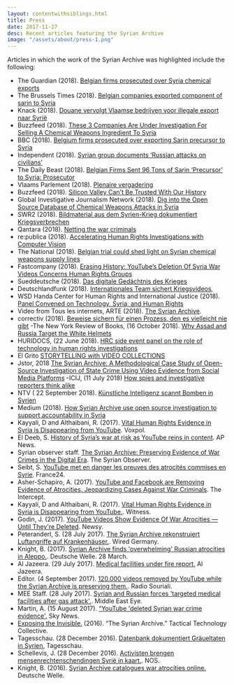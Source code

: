 ```yaml
---
layout: contentwithsiblings.html
title: Press
date: 2017-11-27
desc: Recent articles featuring the Syrian Archive
image: "/assets/about/press-1.png"
---
```


Articles in which the work of the Syrian Archive was highlighted include the following:

- The Guardian (2018). [Belgian firms prosecuted over Syria chemical exports](https://www.theguardian.com/world/2018/apr/18/belgian-firms-prosecuted-over-chemicals-exports-to-syria-sarin?CMP=twt_gu)
- The Brussels Times (2018). [Belgian companies exported component of sarin to Syria](http://www.brusselstimes.com/brussels/11023/belgian-companies-exported-component-of-sarin-to-syria)
- Knack (2018). [Douane vervolgt Vlaamse bedrijven voor illegale export naar Syrië](http://www.knack.be/nieuws/belgie/douane-vervolgt-vlaamse-bedrijven-voor-illegale-export-naar-syrie/article-normal-1103273.html)
- Buzzfeed (2018). [These 3 Companies Are Under Investigation For Selling A Chemical Weapons Ingredient To Syria](https://www.buzzfeed.com/mitchprothero/belgium-investigating-3-companies-for-selling-chemical?utm_term=.plagxNWAx#.oeMwRLYQR)
- BBC (2018). [Belgium firms prosecuted over exporting Sarin precursor to Syria](https://www.bbc.co.uk/news/amp/world-europe-43811614?__twitter_impression=true)
- Independent (2018). [Syrian group documents ‘Russian attacks on civilians’](https://www.independent.ie/world-news/syrian-group-documents-russian-attacks-on-civilians-37478707.html)
- The Daily Beast (2018). [Belgian Firms Sent 96 Tons of Sarin ‘Precursor’ to Syria: Prosecutor](https://www.thedailybeast.com/belgian-firms-sent-96-tons-of-sarin-precursor-to-syria-prosecutor)
- Vlaams Parlement (2018). [Plenaire vergadering](https://www.vlaamsparlement.be/plenaire-vergaderingen/1246769/verslag/1248020)
- Buzzfeed (2018). [Silicon Valley Can't Be Trusted With Our History](https://www.buzzfeed.com/evanhill/silicon-valley-cant-be-trusted-with-our-history?utm_term=.tyBvkWAjk#.shOADk6QD)
- Global Investigative Journalism Network (2018). [Dig into the Open Source Database of Chemical Weapons Attacks in Syria](https://gijn.org/2018/04/30/dig-open-source-database-chemical-weapons-attacks-syria/)
- SWR2 (2018). [Bildmaterial aus dem Syrien-Krieg dokumentiert Kriegsverbrechen](https://www.swr.de/swr2/kultur-info/the-syrian-archive-menschenrechtsaktivismus-kriegsverbrechen/-/id=9597116/did=21557334/nid=9597116/1u5mseb/index.html)
- Qantara (2018). [Netting the war criminals](https://en.qantara.de/content/the-syrian-archive-netting-the-war-criminals)
- re:publica (2018). [Accelerating Human Rights Investigations with Computer Vision](https://18.re-publica.com/en/session/accelerating-human-rights-investigations-computer-vision)
- The National (2018). [Belgian trial could shed light on Syrian chemical weapons supply lines](https://www.thenational.ae/world/mena/belgian-trial-could-shed-light-on-syrian-chemical-weapons-supply-lines-1.727068)
- Fastcompany (2018). [Erasing History: YouTube’s Deletion Of Syria War Videos Concerns Human Rights Groups](https://www.fastcompany.com/40540411/erasing-history-youtubes-deletion-of-syria-war-videos-concerns-human-rights-groups)
- Sueddeutsche (2018). [Das digitale Gedächtnis des Krieges](http://www.sueddeutsche.de/medien/kriegsverbrechen-in-syrien-das-digitale-gedaechtnis-des-krieges-1.3896417)
- Deutschlandfunk (2018). [Internationales Team sichert Kriegsvideos, ](http://www.deutschlandfunk.de/syrian-archive-internationales-team-sichert-kriegsvideos.2907.de.html?dram:article_id=412892)
- WSD Handa Center for Human Rights and International Justice (2018). [Panel Convened on Technology, Syria, and Human Rights](https://handacenter.stanford.edu/news/panel-convened-technology-syria-and-human-rights)
- Video from Tous les internets, ARTE (2018). [The Syrian Archive](https://www.facebook.com/touslesinternets/videos/vb.1431579507148714/1752559641717364/?type=2&theater).
- correctiv (2018). [Beweise sichern für einen Prozess, den es vielleicht nie gibt](https://correctiv.org/recherchen/flucht/artikel/2018/01/29/beweise-sichern-fur-einen-prozess-den-es-vielleicht-nie-gibt/)
-The New York Review of Books, (16 October 2018). [Why Assad and Russia Target the White Helmets](https://www.nybooks.com/daily/2018/10/16/why-assad-and-russia-target-the-white-helmets/)
- HURIDOCS, (22 June 2018). [HRC side event panel on the role of technology in human rights investigations](https://www.huridocs.org/2018/06/hrc-side-event-panel-on-the-role-of-technology-in-human-rights-investigations/)
- El Grito [STORYTELLING with VIDEO COLLECTIONS](https://elgrito.witness.org/portfolio/other-video-examples/)
- Jstor, 2018 [The Syrian Archive: A Methodological Case Study of Open-Source Investigation of State Crime Using Video Evidence from Social Media Platforms](https://www.jstor.org/stable/10.13169/statecrime.7.1.0046?seq=1#page_scan_tab_contents)
-ICIJ, (11 July 2018) [How spies and investigative reporters think alike](https://www.icij.org/blog/2018/07/how-spies-and-investigative-reporters-think-alike/)
- NTV ( 22 September 2018). [Künstliche Intelligenz scannt Bomben in Syrien](https://www.n-tv.de/mediathek/videos/politik/Kuenstliche-Intelligenz-scannt-Bomben-in-Syrien-article20634505.html)
- Medium (2018). [How Syrian Archive use open source investigation to support accountability in Syria](https://medium.com/meedan-updates/how-syrian-archive-use-open-source-investigation-to-support-accountability-in-syria-5a39ecfe3db8)
- Kayyali, D and Althaibani, R. (2017). [Vital Human Rights Evidence in Syria is Disappearing from YouTube](http://www.voxpol.eu/vital-human-rights-evidence-syria-disappearing-youtube/). Voxpol.
- El Deeb, S. [History of Syria’s war at risk as YouTube reins in content](https://apnews.com/d9f1c4f1bf20445ab06cbdff566a2b70). AP News.
- Syrian observer staff. [The Syrian Archive: Preserving Evidence of War Crimes in the Digital Era](http://syrianobserver.com/EN/Features/33462). The Syrian Observer.
- Seibt, S. [YouTube met en danger les preuves des atrocités commises en Syrie](http://www.france24.com/fr/20170919-youtube-syrian-archive-video-violence-preuve-internet-censure-syrie-guerre). France24.
- Asher-Schapiro, A. (2017). [YouTube and Facebook are Removing Evidence of Atrocities, Jeopardizing Cases Against War Criminals](https://theintercept.com/2017/11/02/war-crimes-youtube-facebook-syria-rohingya/). The Intercept.
- Kayyali, D and Althaibani, R. (2017). [Vital Human Rights Evidence in Syria is Disappearing from YouTube.](https://blog.witness.org/2017/08/vital-human-rights-evidence-syria-disappearing-youtube/). Witness.
- Godin, J. (2017). [YouTube Videos Show Evidence Of War Atrocities — Until They're Deleted](https://www.newsy.com/stories/youtube-removed-video-evidence-of-atrocities-in-syria/). Newsy.
- Peteranderl, S. (28 July 2017). [The Syrian Archive rekonstruiert Luftangriffe auf Krankenhäuser.](https://www.wired.de/collection/tech/syrien-krankenhaeuser-kriegsverbrechen-syrian-archive-open-source). Wired Germany.
-  Knight, B. (2017). [Syrian Archive finds 'overwhelming' Russian atrocities in Aleppo.](http://www.dw.com/en/syrian-archive-finds-overwhelming-russian-atrocities-in-aleppo/a-38169808). Deutsche Welle. 28 March.
- Al Jazeera. (29 July 2017). [Medical facilities under fire report.](http://www.aljazeera.net/news/arabic/2017/7/29/%D9%85%D9%86%D8%B8%D9%85%D8%A7%D8%AA-%D8%AA%D8%AF%D9%85%D9%8A%D8%B1-%D9%85%D9%85%D9%86%D9%87%D8%AC-%D9%84%D9%84%D9%85%D8%B1%D8%A7%D9%81%D9%82-%D8%A7%D9%84%D8%B7%D8%A8%D9%8A%D8%A9-%D9%81%D9%8A-%D8%A5%D8%AF%D9%84%D8%A8) Al Jazeera.
- Editor. (4 September 2017). [120.000 videos removed by YouTube while the Syrian Archive is preserving them.](http://souriali.net/?p=26199). Radio Souriali.
- MEE Staff. (28 July 2017). [Syrian and Russian forces 'targeted medical facilities after gas attack'.](http://www.middleeasteye.net/news/new-report-claims-syrian-and-russian-forces-responsible-8-attacks-medical-facilities-1262436722). Middle East Eye.
- Martin, A. (15 August 2017). [“YouTube 'deleted Syrian war crime evidence'.](https://news.sky.com/story/youtube-deleted-syrian-war-crime-evidence-10989430) Sky News.
- [Exposing the Invisible.](https://exposingtheinvisible.org/films/group/syrian-archive) (2016). “The Syrian Archive.” Tactical Technology Collective.
- Tagesschau. (28 December 2016). [Datenbank dokumentiert Gräueltaten in Syrien.](https://www.tagesschau.de/ausland/datenbank-ccc-syrien-101.html) Tagesschau.
- Schellevis, J. (28 December 2016). [Activisten brengen mensenrechtenschendingen Syrië in kaart.](https://nos.nl/artikel/2150479-activisten-brengen-mensenrechtenschendingen-syrie-in-kaart.html). NOS.
- Knight, B. (2016). [Syrian Archive catalogues war atrocities online.](http://www.dw.com/en/syrian-archive-catalogues-war-atrocities-online/a-36945803) Deutsche Welle.

